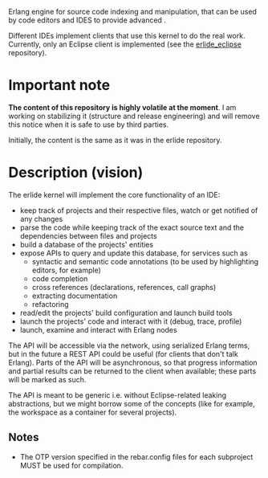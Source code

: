 Erlang engine for source code indexing and manipulation, that can be used by code editors and IDES to provide advanced .

Different IDEs implement clients that use this kernel to do the real work. Currently, only an Eclipse client is implemented (see the [erlide_eclipse](https://github.com/erlide/erlide_eclipse) repository).

# Important note

**The content of this repository is highly volatile at the moment**. I am working on stabilizing it (structure and release engineering) and will remove this notice when it is safe to use by third parties.

Initially, the content is the same as it was in the erlide repository.

# Description (vision)

The erlide kernel will implement the core functionality of an IDE:
- keep track of projects and their respective files, watch or get notified of any changes
- parse the code while keeping track of the exact source text and the dependencies between files and projects
- build a database of the projects' entities
- expose APIs to query and update this database, for services such as
  - syntactic and semantic code annotations (to be used by highlighting editors, for example)
  - code completion
  - cross references (declarations, references, call graphs)
  - extracting documentation
  - refactoring
- read/edit the projects' build configuration and launch build tools
- launch the projects' code and interact with it (debug, trace, profile)
- launch, examine and interact with Erlang nodes

The API will be accessible via the network, using serialized Erlang terms, but in the future a REST API could be useful (for clients that don't talk Erlang). Parts of the API will be asynchronous, so that progress information and partial results can be returned to the client when available; these parts will be marked as such.

The API is meant to be generic i.e. without Eclipse-related leaking abstractions, but we might borrow some of the concepts (like for example, the workspace as a container for several projects).

## Notes

* The OTP version specified in the rebar.config files for each subproject MUST be used for compilation.
